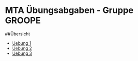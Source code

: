 # MTA Übungsabgaben - Gruppe GROOPE

##Übersicht
- [Uebung 1](/Uebung_1/README.md)
- [Uebung 2](/Uebung_2/README.md)
- [Uebung 3](/Uebung_3/README.md)
